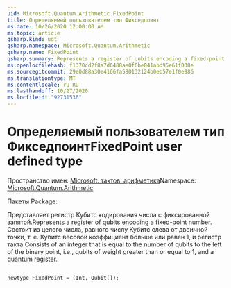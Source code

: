 ```yaml
---
uid: Microsoft.Quantum.Arithmetic.FixedPoint
title: Определяемый пользователем тип Фикседпоинт
ms.date: 10/26/2020 12:00:00 AM
ms.topic: article
qsharp.kind: udt
qsharp.namespace: Microsoft.Quantum.Arithmetic
qsharp.name: FixedPoint
qsharp.summary: Represents a register of qubits encoding a fixed-point number. Consists of an integer that is equal to the number of qubits to the left of the binary point, i.e., qubits of weight greater than or equal to 1, and a quantum register.
ms.openlocfilehash: f1370cd2f8a7d6488ae0f6be841abd95e61f038e
ms.sourcegitcommit: 29e0d88a30e4166fa580132124b0eb57e1f0e986
ms.translationtype: MT
ms.contentlocale: ru-RU
ms.lasthandoff: 10/27/2020
ms.locfileid: "92731536"
---
```

# <a name="fixedpoint-user-defined-type"></a><span data-ttu-id="d3ab5-102">Определяемый пользователем тип Фикседпоинт</span><span class="sxs-lookup"><span data-stu-id="d3ab5-102">FixedPoint user defined type</span></span>

<span data-ttu-id="d3ab5-103">Пространство имен: [Microsoft. тактов. арифметика](xref:Microsoft.Quantum.Arithmetic)</span><span class="sxs-lookup"><span data-stu-id="d3ab5-103">Namespace: [Microsoft.Quantum.Arithmetic](xref:Microsoft.Quantum.Arithmetic)</span></span>

<span data-ttu-id="d3ab5-104">Пакеты [](https://nuget.org/packages/)</span><span class="sxs-lookup"><span data-stu-id="d3ab5-104">Package: [](https://nuget.org/packages/)</span></span>


<span data-ttu-id="d3ab5-105">Представляет регистр Кубитс кодирования числа с фиксированной запятой.</span><span class="sxs-lookup"><span data-stu-id="d3ab5-105">Represents a register of qubits encoding a fixed-point number.</span></span> <span data-ttu-id="d3ab5-106">Состоит из целого числа, равного числу Кубитс слева от двоичной точки, т. е. Кубитс весовой коэффициент больше или равен 1, и регистр такта.</span><span class="sxs-lookup"><span data-stu-id="d3ab5-106">Consists of an integer that is equal to the number of qubits to the left of the binary point, i.e., qubits of weight greater than or equal to 1, and a quantum register.</span></span>

```qsharp

newtype FixedPoint = (Int, Qubit[]);
```

